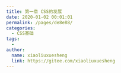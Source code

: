 ```yaml
---
title: 第一章 CSS的发展
date: 2020-01-02 00:01:01
permalink: /pages/de8e88/
categories:
  - CSS基础
tags:
  - 
author: 
  name: xiaoliuxuesheng
  link: https://gitee.com/xiaoliuxuesheng
---
```

